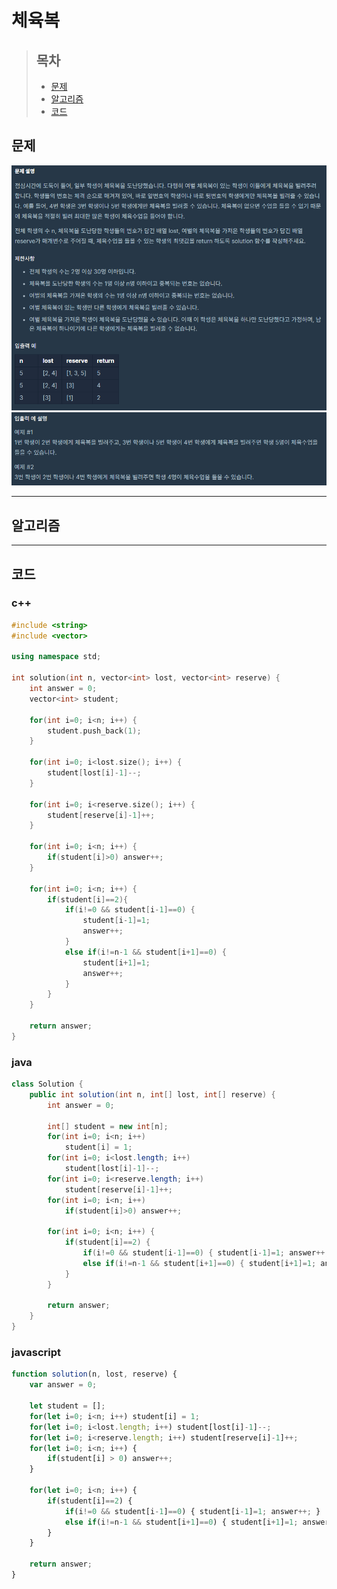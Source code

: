 # 체육복

> ## 목차
> * [문제](#문제)
> * [알고리즘](#알고리즘)
> * [코드](#코드)

## 문제
![문제](https://github.com/ryusehui/algorithm/blob/master/programmers/level1/problems/%EC%B2%B4%EC%9C%A1%EB%B3%B51.PNG)
![문제](https://github.com/ryusehui/algorithm/blob/master/programmers/level1/problems/%EC%B2%B4%EC%9C%A1%EB%B3%B52.PNG)
<hr/>

## 알고리즘

<hr/>

## 코드
### c++
```c++
#include <string>
#include <vector>
 
using namespace std;
 
int solution(int n, vector<int> lost, vector<int> reserve) {
    int answer = 0;
    vector<int> student;
    
    for(int i=0; i<n; i++) {
        student.push_back(1);
    }
    
    for(int i=0; i<lost.size(); i++) {
        student[lost[i]-1]--;
    }
    
    for(int i=0; i<reserve.size(); i++) {
        student[reserve[i]-1]++;
    }
    
    for(int i=0; i<n; i++) {
        if(student[i]>0) answer++;
    }
    
    for(int i=0; i<n; i++) {        
        if(student[i]==2){
            if(i!=0 && student[i-1]==0) {
                student[i-1]=1;
                answer++;
            }
            else if(i!=n-1 && student[i+1]==0) {
                student[i+1]=1;
                answer++;
            }
        }
    }
    
    return answer;
}
```

### java
```java
class Solution {
    public int solution(int n, int[] lost, int[] reserve) {
        int answer = 0;
        
        int[] student = new int[n];
        for(int i=0; i<n; i++)
            student[i] = 1;
        for(int i=0; i<lost.length; i++)
            student[lost[i]-1]--;
        for(int i=0; i<reserve.length; i++)
            student[reserve[i]-1]++;
        for(int i=0; i<n; i++)
            if(student[i]>0) answer++;
        
        for(int i=0; i<n; i++) {
            if(student[i]==2) {
                if(i!=0 && student[i-1]==0) { student[i-1]=1; answer++; }
                else if(i!=n-1 && student[i+1]==0) { student[i+1]=1; answer++; }
            }
        }
        
        return answer;
    }
}
```

### javascript
```javascript
function solution(n, lost, reserve) {
    var answer = 0;
    
    let student = [];
    for(let i=0; i<n; i++) student[i] = 1;
    for(let i=0; i<lost.length; i++) student[lost[i]-1]--;
    for(let i=0; i<reserve.length; i++) student[reserve[i]-1]++;
    for(let i=0; i<n; i++) {
        if(student[i] > 0) answer++;
    }
    
    for(let i=0; i<n; i++) {
        if(student[i]==2) {
            if(i!=0 && student[i-1]==0) { student[i-1]=1; answer++; }
            else if(i!=n-1 && student[i+1]==0) { student[i+1]=1; answer++; }
        }
    }
    
    return answer;
}
```
